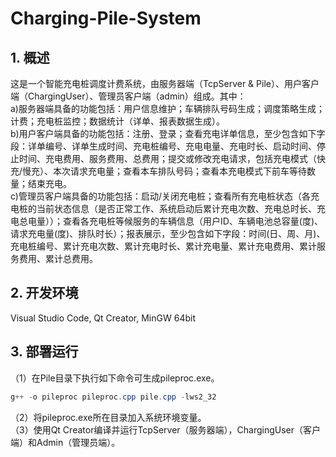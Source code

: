 # Charging-Pile-System
## 1. 概述
这是一个智能充电桩调度计费系统，由服务器端（TcpServer & Pile）、用户客户端（ChargingUser）、管理员客户端（admin）组成。其中：<br />
a)服务器端具备的功能包括：用户信息维护；车辆排队号码生成；调度策略生成；计费；充电桩监控；数据统计（详单、报表数据生成）。<br />
b)用户客户端具备的功能包括：注册、登录；查看充电详单信息，至少包含如下字段：详单编号、详单生成时间、充电桩编号、充电电量、充电时长、启动时间、停止时间、充电费用、服务费用、总费用；提交或修改充电请求，包括充电模式（快充/慢充）、本次请求充电量；查看本车排队号码；查看本充电模式下前车等待数量；结束充电。<br />
c)管理员客户端具备的功能包括：启动/关闭充电桩；查看所有充电桩状态（各充电桩的当前状态信息（是否正常工作、系统启动后累计充电次数、充电总时长、充电总电量））；查看各充电桩等候服务的车辆信息（用户ID、车辆电池总容量(度)、请求充电量(度)、排队时长）；报表展示，至少包含如下字段：时间(日、周、月)、充电桩编号、累计充电次数、累计充电时长、累计充电量、累计充电费用、累计服务费用、累计总费用。
## 2. 开发环境
Visual Studio Code, Qt Creator, MinGW 64bit
## 3. 部署运行
（1）在Pile目录下执行如下命令可生成pileproc.exe。
```powershell
g++ -o pileproc pileproc.cpp pile.cpp -lws2_32
```
（2）将pileproc.exe所在目录加入系统环境变量。<br />
（3）使用Qt Creator编译并运行TcpServer（服务器端），ChargingUser（客户端）和Admin（管理员端）。
